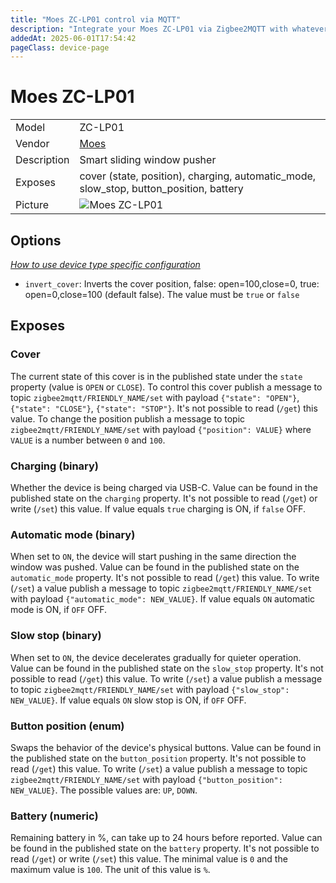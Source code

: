 ```yaml
---
title: "Moes ZC-LP01 control via MQTT"
description: "Integrate your Moes ZC-LP01 via Zigbee2MQTT with whatever smart home infrastructure you are using without the vendor's bridge or gateway."
addedAt: 2025-06-01T17:54:42
pageClass: device-page
---
```


<!-- !!!! -->
<!-- ATTENTION: This file is auto-generated through docgen! -->
<!-- You can only edit the "Notes"-Section between the two comment lines "Notes BEGIN" and "Notes END". -->
<!-- Do not use h1 or h2 heading within "## Notes"-Section. -->
<!-- !!!! -->

# Moes ZC-LP01

|     |     |
|-----|-----|
| Model | ZC-LP01  |
| Vendor  | [Moes](/supported-devices/#v=Moes)  |
| Description | Smart sliding window pusher |
| Exposes | cover (state, position), charging, automatic_mode, slow_stop, button_position, battery |
| Picture | ![Moes ZC-LP01](https://www.zigbee2mqtt.io/images/devices/ZC-LP01.png) |


<!-- Notes BEGIN: You can edit here. Add "## Notes" headline if not already present. -->


<!-- Notes END: Do not edit below this line -->



## Options
*[How to use device type specific configuration](../guide/configuration/devices-groups.md#specific-device-options)*

* `invert_cover`: Inverts the cover position, false: open=100,close=0, true: open=0,close=100 (default false). The value must be `true` or `false`


## Exposes

### Cover 
The current state of this cover is in the published state under the `state` property (value is `OPEN` or `CLOSE`).
To control this cover publish a message to topic `zigbee2mqtt/FRIENDLY_NAME/set` with payload `{"state": "OPEN"}`, `{"state": "CLOSE"}`, `{"state": "STOP"}`.
It's not possible to read (`/get`) this value.
To change the position publish a message to topic `zigbee2mqtt/FRIENDLY_NAME/set` with payload `{"position": VALUE}` where `VALUE` is a number between `0` and `100`.

### Charging (binary)
Whether the device is being charged via USB-C.
Value can be found in the published state on the `charging` property.
It's not possible to read (`/get`) or write (`/set`) this value.
If value equals `true` charging is ON, if `false` OFF.

### Automatic mode (binary)
When set to `ON`, the device will start pushing in the same direction the window was pushed.
Value can be found in the published state on the `automatic_mode` property.
It's not possible to read (`/get`) this value.
To write (`/set`) a value publish a message to topic `zigbee2mqtt/FRIENDLY_NAME/set` with payload `{"automatic_mode": NEW_VALUE}`.
If value equals `ON` automatic mode is ON, if `OFF` OFF.

### Slow stop (binary)
When set to `ON`, the device decelerates gradually for quieter operation.
Value can be found in the published state on the `slow_stop` property.
It's not possible to read (`/get`) this value.
To write (`/set`) a value publish a message to topic `zigbee2mqtt/FRIENDLY_NAME/set` with payload `{"slow_stop": NEW_VALUE}`.
If value equals `ON` slow stop is ON, if `OFF` OFF.

### Button position (enum)
Swaps the behavior of the device's physical buttons.
Value can be found in the published state on the `button_position` property.
It's not possible to read (`/get`) this value.
To write (`/set`) a value publish a message to topic `zigbee2mqtt/FRIENDLY_NAME/set` with payload `{"button_position": NEW_VALUE}`.
The possible values are: `UP`, `DOWN`.

### Battery (numeric)
Remaining battery in %, can take up to 24 hours before reported.
Value can be found in the published state on the `battery` property.
It's not possible to read (`/get`) or write (`/set`) this value.
The minimal value is `0` and the maximum value is `100`.
The unit of this value is `%`.

